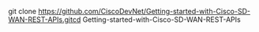 git clone https://github.com/CiscoDevNet/Getting-started-with-Cisco-SD-WAN-REST-APIs.gitcd Getting-started-with-Cisco-SD-WAN-REST-APIs
